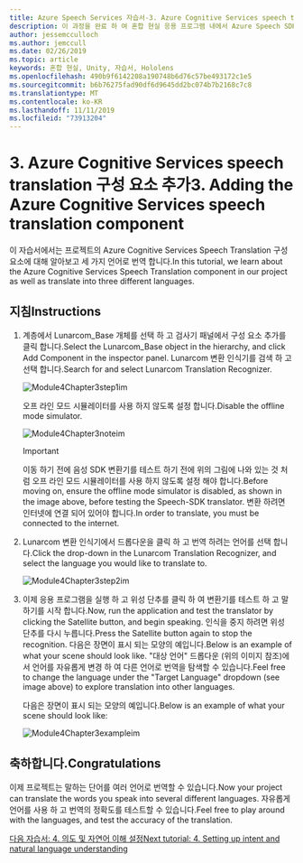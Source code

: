 ```yaml
---
title: Azure Speech Services 자습서-3. Azure Cognitive Services speech translation 구성 요소 추가
description: 이 과정을 완료 하 여 혼합 현실 응용 프로그램 내에서 Azure Speech SDK를 구현 하는 방법을 알아보세요.
author: jessemcculloch
ms.author: jemccull
ms.date: 02/26/2019
ms.topic: article
keywords: 혼합 현실, Unity, 자습서, Hololens
ms.openlocfilehash: 490b9f6142208a190748b6d76c57be493172c1e5
ms.sourcegitcommit: b6b76275fad90df6d9645dd2bc074b7b2168c7c8
ms.translationtype: MT
ms.contentlocale: ko-KR
ms.lasthandoff: 11/11/2019
ms.locfileid: "73913204"
---
```

# <a name="3-adding-the-azure-cognitive-services-speech-translation-component"></a><span data-ttu-id="5f2cd-105">3. Azure Cognitive Services speech translation 구성 요소 추가</span><span class="sxs-lookup"><span data-stu-id="5f2cd-105">3. Adding the Azure Cognitive Services speech translation component</span></span>

<span data-ttu-id="5f2cd-106">이 자습서에서는 프로젝트의 Azure Cognitive Services Speech Translation 구성 요소에 대해 알아보고 세 가지 언어로 번역 합니다.</span><span class="sxs-lookup"><span data-stu-id="5f2cd-106">In this tutorial, we learn about the Azure Cognitive Services Speech Translation component in our project as well as translate into three different languages.</span></span>

## <a name="instructions"></a><span data-ttu-id="5f2cd-107">지침</span><span class="sxs-lookup"><span data-stu-id="5f2cd-107">Instructions</span></span>

1. <span data-ttu-id="5f2cd-108">계층에서 Lunarcom_Base 개체를 선택 하 고 검사기 패널에서 구성 요소 추가를 클릭 합니다.</span><span class="sxs-lookup"><span data-stu-id="5f2cd-108">Select the Lunarcom_Base object in the hierarchy, and click Add Component in the inspector panel.</span></span> <span data-ttu-id="5f2cd-109">Lunarcom 변환 인식기를 검색 하 고 선택 합니다.</span><span class="sxs-lookup"><span data-stu-id="5f2cd-109">Search for and select Lunarcom Translation Recognizer.</span></span>

    ![Module4Chapter3step1im](images/module4chapter3step1im.PNG)

    <span data-ttu-id="5f2cd-111">오프 라인 모드 시뮬레이터를 사용 하지 않도록 설정 합니다.</span><span class="sxs-lookup"><span data-stu-id="5f2cd-111">Disable the offline mode simulator.</span></span>

    ![Module4Chapter3noteim](images/module4chapter3noteim.PNG)

    >[!IMPORTANT]
    ><span data-ttu-id="5f2cd-113">이동 하기 전에 음성 SDK 변환기를 테스트 하기 전에 위의 그림에 나와 있는 것 처럼 오프 라인 모드 시뮬레이터를 사용 하지 않도록 설정 해야 합니다.</span><span class="sxs-lookup"><span data-stu-id="5f2cd-113">Before moving on, ensure the offline mode simulator is disabled, as shown in the image above, before testing the Speech-SDK translator.</span></span> <span data-ttu-id="5f2cd-114">변환 하려면 인터넷에 연결 되어 있어야 합니다.</span><span class="sxs-lookup"><span data-stu-id="5f2cd-114">In order to translate, you must be connected to the internet.</span></span>

2. <span data-ttu-id="5f2cd-115">Lunarcom 변환 인식기에서 드롭다운을 클릭 하 고 번역 하려는 언어를 선택 합니다.</span><span class="sxs-lookup"><span data-stu-id="5f2cd-115">Click the drop-down in the Lunarcom Translation Recognizer, and select the language you would like to translate to.</span></span>

    ![Module4Chapter3step2im](images/module4chapter3step2im.PNG)

3. <span data-ttu-id="5f2cd-117">이제 응용 프로그램을 실행 하 고 위성 단추를 클릭 하 여 변환기를 테스트 하 고 말하기를 시작 합니다.</span><span class="sxs-lookup"><span data-stu-id="5f2cd-117">Now, run the application and test the translator by clicking the Satellite button, and begin speaking.</span></span> <span data-ttu-id="5f2cd-118">인식을 중지 하려면 위성 단추를 다시 누릅니다.</span><span class="sxs-lookup"><span data-stu-id="5f2cd-118">Press the Satellite button again to stop the recognition.</span></span> <span data-ttu-id="5f2cd-119">다음은 장면이 표시 되는 모양의 예입니다.</span><span class="sxs-lookup"><span data-stu-id="5f2cd-119">Below is an example of what your scene should look like.</span></span> <span data-ttu-id="5f2cd-120">"대상 언어" 드롭다운 (위의 이미지 참조)에서 언어를 자유롭게 변경 하 여 다른 언어로 번역을 탐색할 수 있습니다.</span><span class="sxs-lookup"><span data-stu-id="5f2cd-120">Feel free to change the language under the "Target Language" dropdown (see image above) to explore translation into other languages.</span></span>

    <span data-ttu-id="5f2cd-121">다음은 장면이 표시 되는 모양의 예입니다.</span><span class="sxs-lookup"><span data-stu-id="5f2cd-121">Below is an example of what your scene should look like:</span></span>

    ![Module4Chapter3exampleim](images/module4chapter3exampleim.PNG)

## <a name="congratulations"></a><span data-ttu-id="5f2cd-123">축하합니다.</span><span class="sxs-lookup"><span data-stu-id="5f2cd-123">Congratulations</span></span>

<span data-ttu-id="5f2cd-124">이제 프로젝트는 말하는 단어를 여러 언어로 번역할 수 있습니다.</span><span class="sxs-lookup"><span data-stu-id="5f2cd-124">Now your project can translate the words you speak into several different languages.</span></span> <span data-ttu-id="5f2cd-125">자유롭게 언어를 사용 하 고 번역의 정확도를 테스트할 수 있습니다.</span><span class="sxs-lookup"><span data-stu-id="5f2cd-125">Feel free to play around with the languages, and test the accuracy of the translation.</span></span>

[<span data-ttu-id="5f2cd-126">다음 자습서: 4. 의도 및 자연어 이해 설정</span><span class="sxs-lookup"><span data-stu-id="5f2cd-126">Next tutorial: 4. Setting up intent and natural language understanding</span></span>](mrlearning-speechSDK-ch4.md)
